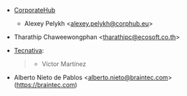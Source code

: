 - [CorporateHub](https://corporatehub.eu/)

  - Alexey Pelykh \<<alexey.pelykh@corphub.eu>\>

- Tharathip Chaweewongphan \<<tharathipc@ecosoft.co.th>\>

- [Tecnativa](https://www.tecnativa.com):

  > - Víctor Martínez

- Alberto Nieto de Pablos \<<alberto.nieto@braintec.com>\>
  (<https://braintec.com>)

